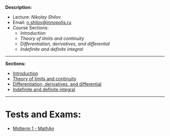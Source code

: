 **Description:**
- Lecture: *Nikolay Shilov*
- Email: n.shilov@innopolis.ru
- Course Sections:
	- *Introduction*
	- *Theory of limits and continuity*
	- *Differentiation, derivatives, and differential*
	- *Indefinite and definite integral*
---
**Sections:**
- [Introduction](Introduction.md)
- [Theory of limits and continuity](Theory%20of%20limits%20and%20continuity.md)
- [Differentiation, derivatives, and differential](Differentiation,%20derivatives,%20and%20differential.md)
- [Indefinite and definite integral](Indefinite%20and%20definite%20integral.md)
---
# Tests and Exams:
- [Midterm 1 - MathAn](Midterm%201%20-%20MathAn.md)